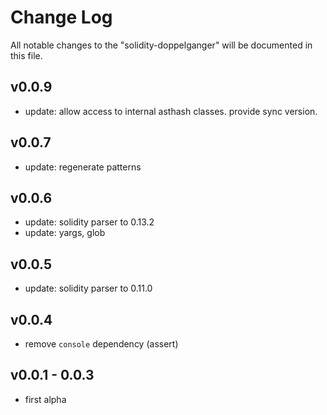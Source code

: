 # Change Log
All notable changes to the "solidity-doppelganger" will be documented in this file.

## v0.0.9
- update: allow access to internal asthash classes. provide sync version.

## v0.0.7
- update: regenerate patterns

## v0.0.6
- update: solidity parser to 0.13.2
- update: yargs, glob

## v0.0.5
- update: solidity parser to 0.11.0

## v0.0.4
- remove `console` dependency (assert)

## v0.0.1 - 0.0.3

- first alpha
